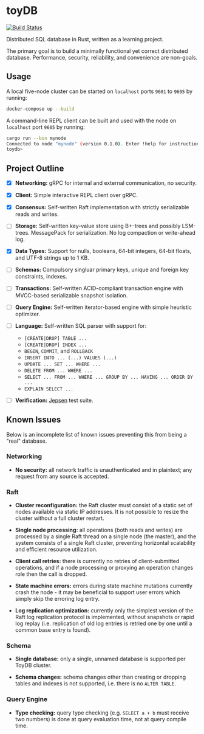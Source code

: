 # toyDB

[![Build Status](https://cloud.drone.io/api/badges/erikgrinaker/toydb/status.svg)](https://cloud.drone.io/erikgrinaker/toydb)

Distributed SQL database in Rust, written as a learning project.

The primary goal is to build a minimally functional yet correct distributed database. Performance, security, reliability, and convenience are non-goals.

## Usage

A local five-node cluster can be started on `localhost` ports `9601` to `9605` by running:

```sh
docker-compose up --build
```

A command-line REPL client can be built and used with the node on `localhost` port `9605`
by running:

```sh
cargo run --bin mynode
Connected to node "mynode" (version 0.1.0). Enter !help for instructions.
toydb>
```

## Project Outline

- [x] **Networking:** gRPC for internal and external communication, no security.

- [x] **Client:** Simple interactive REPL client over gRPC.

- [x] **Consensus:** Self-written Raft implementation with strictly serializable reads and writes.

- [ ] **Storage:** Self-written key-value store using B+-trees and possibly LSM-trees. MessagePack for serialization. No log compaction or write-ahead log.

- [x] **Data Types:** Support for nulls, booleans, 64-bit integers, 64-bit floats, and UTF-8 strings up to 1 KB.

- [ ] **Schemas:** Compulsory singluar primary keys, unique and foreign key constraints, indexes.

- [ ] **Transactions:** Self-written ACID-compliant transaction engine with MVCC-based serializable snapshot isolation.

- [ ] **Query Engine:** Self-written iterator-based engine with simple heuristic optimizer.

- [ ] **Language:** Self-written SQL parser with support for:

  - `[CREATE|DROP] TABLE ...`
  - `[CREATE|DROP] INDEX ...`
  - `BEGIN`, `COMMIT`, and `ROLLBACK`
  - `INSERT INTO ... (...) VALUES (...)`
  - `UPDATE ... SET ... WHERE ...`
  - `DELETE FROM ... WHERE ...`
  - `SELECT ... FROM ... WHERE ... GROUP BY ... HAVING ... ORDER BY ...`
  - `EXPLAIN SELECT ...`

- [ ] **Verification:** [Jepsen](https://github.com/jepsen-io/jepsen) test suite.

## Known Issues

Below is an incomplete list of known issues preventing this from being a "real" database.

### Networking

- **No security:** all network traffic is unauthenticated and in plaintext; any request from any source is accepted.

### Raft

- **Cluster reconfiguration:** the Raft cluster must consist of a static set of nodes available via static IP addresses. It is not possible to resize the cluster without a full cluster restart.

- **Single node processing:** all operations (both reads and writes) are processed by a single Raft thread on a single node (the master), and the system consists of a single Raft cluster, preventing horizontal scalability and efficient resource utilization.

- **Client call retries:** there is currently no retries of client-submitted operations, and if a node processing or proxying an operation changes role then the call is dropped.

- **State machine errors:** errors during state machine mutations currently crash the node - it may be beneficial to support user errors which simply skip the erroring log entry.

- **Log replication optimization:** currently only the simplest version of the Raft log replication protocol is implemented, without snapshots or rapid log replay (i.e. replication of old log entries is retried one by one until a common base entry is found).

### Schema

- **Single database:** only a single, unnamed database is supported per ToyDB cluster.

- **Schema changes:** schema changes other than creating or dropping tables and indexes is not supported, i.e. there is no `ALTER TABLE`.

### Query Engine

- **Type checking:** query type checking (e.g. `SELECT a + b` must receive two numbers) is done at query evaluation time, not at query compile time.
